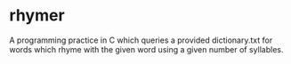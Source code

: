 # rhymer
A programming practice in C which queries a provided dictionary.txt for words which rhyme with the given word using a given number of syllables.
